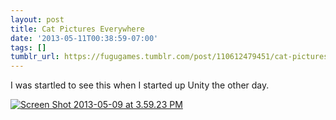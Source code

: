 ```yaml
---
layout: post
title: Cat Pictures Everywhere
date: '2013-05-11T00:38:59-07:00'
tags: []
tumblr_url: https://fugugames.tumblr.com/post/110612479451/cat-pictures-everywhere
---
```

I was startled to see this when I started up Unity the other day.

[![Screen Shot 2013-05-09 at 3.59.23 PM](http://itshardtofondlepenguins.com/wp-content/uploads/2013/05/Screen-Shot-2013-05-09-at-3.59.23-PM.png)](http://itshardtofondlepenguins.com/wp-content/uploads/2013/05/Screen-Shot-2013-05-09-at-3.59.23-PM.png)

